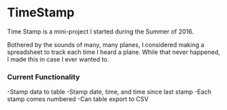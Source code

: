 # TimeStamp

Time Stamp is a mini-project I started during the Summer of 2016.

Bothered by the sounds of many, many planes, I considered making a spreadsheet to track each time I
heard a plane. While that never happened, I made this in case I ever wanted to.

### Current Functionality
-Stamp data to table
-Stamp date, time, and time since last stamp
-Each stamp comes numbered
-Can table export to CSV